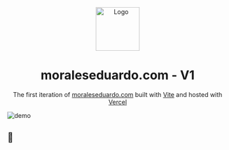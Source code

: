 <div align="center">
  <img alt="Logo" src="https://emoral435.github.io/images-repo/CSLOGO.svg" width="100" />
</div>
<h1 align="center">
  moraleseduardo.com - V1
</h1>
<p align="center">
  The first iteration of <a href="https://www.moraleseduardo.com/" target="_blank">moraleseduardo.com</a> built with <a href="https://vitejs.dev/" target="_blank">Vite</a> and hosted with <a href="https://vercel.com/" target="_blank">Vercel</a>
</p>

![demo](https://raw.githubusercontent.com/bchiang7/v4/main/src/images/demo.png)

## 🚨
